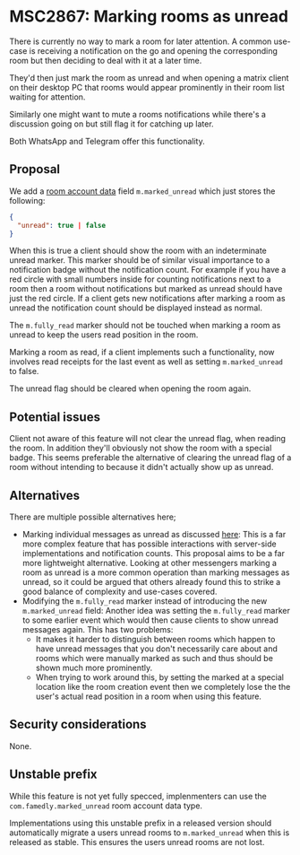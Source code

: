 # MSC2867: Marking rooms as unread

There is currently no way to mark a room for later attention. A common use-case is receiving a 
notification on the go and opening the corresponding room but then deciding to deal with it at a later time.

They'd then just mark the room as unread and when opening a matrix client on their desktop PC that rooms 
would appear prominently in their room list waiting for attention.

Similarly one might want to mute a rooms notifications while there's a discussion going on but still flag it
for catching up later.

Both WhatsApp and Telegram offer this functionality.

## Proposal

We add a [room account data](https://matrix.org/docs/spec/client_server/r0.6.1#put-matrix-client-r0-user-userid-rooms-roomid-account-data-type) 
field `m.marked_unread` which just stores the following:

```json
{
  "unread": true | false
}
```

When this is true a client should show the room with an indeterminate unread marker. This marker should
be of similar visual importance to a notification badge without the notification count. For example if 
you have a red circle with small numbers inside for counting notifications next to a room then a room 
without notifications but marked as unread should have just the red circle. If a client gets new 
notifications after marking a room as unread the notification count should be displayed instead as normal.

The `m.fully_read` marker should not be touched when marking a room as unread to keep the users read position 
in the room.

Marking a room as read, if a client implements such a functionality, now involves read receipts for the last 
event as well as setting `m.marked_unread` to false.

The unread flag should be cleared when opening the room again.

## Potential issues

Client not aware of this feature will not clear the unread flag, when reading the room. In addition they'll obviously 
not show the room with a special badge. This seems preferable the alternative of clearing the unread flag of a room
without intending to because it didn't actually show up as unread.

## Alternatives

There are multiple possible alternatives here;

* Marking individual messages as unread as discussed [here](https://github.com/matrix-org/matrix-doc/issues/2506):
  This is a far more complex feature that has possible interactions with server-side implementations and notification
  counts. This proposal aims to be a far more lightweight alternative. Looking at other messengers marking a room as 
  unread is a more common operation than marking messages as unread, so it could be argued that others already found 
  this to strike a good balance of complexity and use-cases covered.
* Modifying the `m.fully_read` marker instead of introducing the new `m.marked_unread` field:
  Another idea was setting the `m.fully_read` marker to some earlier event which would then cause clients to show 
  unread messages again. This has two problems:
    * It makes it harder to distinguish between rooms which happen to have unread messages that you don't necessarily 
      care about and rooms which were manually marked as such and thus should be shown much more prominently.
    * When trying to work around this, by setting the marked at a special location like the room creation event then we completely
      lose the the user's actual read position in a room when using this feature.

## Security considerations

None.

## Unstable prefix

While this feature is not yet fully specced, implenmenters can use the `com.famedly.marked_unread` room 
account data type.

Implementations using this unstable prefix in a released version should automatically migrate 
a users unread rooms to `m.marked_unread` when this is released as stable.
This ensures the users unread rooms are not lost.
